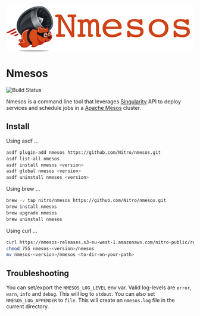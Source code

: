 ![Logo](logo.png)

# Nmesos

![Build Status](https://github.com/nitro/nmesos/actions/workflows/ci.yml/badge.svg)

Nmesos is a command line tool that leverages [Singularity](https://github.com/HubSpot/Singularity) API to deploy services and schedule jobs in a [Apache Mesos](http://mesos.apache.org/) cluster.

## Install

Using asdf ...

``` bash
asdf plugin-add nmesos https://github.com/Nitro/nmesos.git
asdf list-all nmesos
asdf install nmesos <version>
asdf global nmesos <version>
asdf uninstall nmesos <version>
```

Using brew ...

``` bash
brew -v tap nitro/nmesos https://github.com/Nitro/nmesos.git
brew install nmesos
brew upgrade nmesos
brew uninstall nmesos
```

Using curl ...

``` bash
curl https://nmesos-releases.s3-eu-west-1.amazonaws.com/nitro-public/repo/nitro/nmesos/<version>/nmesos-<version>.tgz | tar -xz
chmod 755 nmesos-<version>/nmesos
mv nmesos-<version>/nmesos <to-dir-on-your-path>
```

## Troubleshooting

You can set/export the `NMESOS_LOG_LEVEL` env var. Valid log-levels are `error`, `warn`, `info` and `debug`. This will log to `stdout`. You can also set `NMESOS_LOG_APPENDER` to `file`. This will create an `nmesos.log` file in the current directory.

